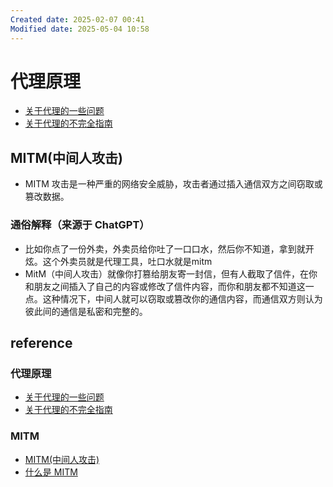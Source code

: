 ```yaml
---
Created date: 2025-02-07 00:41
Modified date: 2025-05-04 10:58
---
```

# 代理原理
- [关于代理的一些问题](https://blog.revincx.icu/posts/proxy-summary/)
- [关于代理的不完全指南](https://blog.revincx.icu/posts/proxy-summary/)

## MITM(中间人攻击)
- MITM 攻击是一种严重的网络安全威胁，攻击者通过插入通信双方之间窃取或篡改数据。

### 通俗解释（来源于 ChatGPT）
- 比如你点了一份外卖，外卖员给你吐了一口口水，然后你不知道，拿到就开炫。这个外卖员就是代理工具，吐口水就是mitm
- MitM（中间人攻击）就像你打篡给朋友寄一封信，但有人截取了信件，在你和朋友之间插入了自己的内容或修改了信件内容，而你和朋友都不知道这一点。这种情况下，中间人就可以窃取或篡改你的通信内容，而通信双方则认为彼此间的通信是私密和完整的。

## reference

### 代理原理
- [关于代理的一些问题](https://blog.revincx.icu/posts/proxy-summary/)
- [关于代理的不完全指南](https://blog.revincx.icu/posts/proxy-summary/)

### MITM
- [MITM(中间人攻击)](https://zh.m.wikipedia.org/wiki/%E4%B8%AD%E9%97%B4%E4%BA%BA%E6%94%BB%E5%87%BB)
- [什么是 MITM](https://zh.m.wikipedia.org/wiki/%E4%B8%AD%E9%97%B4%E4%BA%BA%E6%94%BB%E5%87%BB)